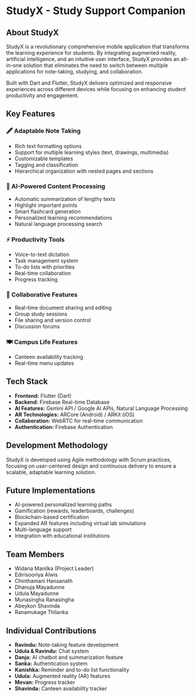 # StudyX - Study Support Companion

## About StudyX
StudyX is a revolutionary comprehensive mobile application that transforms the learning experience for students. By integrating augmented reality, artificial intelligence, and an intuitive user interface, StudyX provides an all-in-one solution that eliminates the need to switch between multiple applications for note-taking, studying, and collaboration.

Built with Dart and Flutter, StudyX delivers optimized and responsive experiences across different devices while focusing on enhancing student productivity and engagement.

## Key Features

### 🖋️ Adaptable Note Taking
- Rich text formatting options
- Support for multiple learning styles (text, drawings, multimedia)
- Customizable templates
- Tagging and classification
- Hierarchical organization with nested pages and sections

### 🧠 AI-Powered Content Processing
- Automatic summarization of lengthy texts
- Highlight important points
- Smart flashcard generation
- Personalized learning recommendations
- Natural language processing search

### ⚡ Productivity Tools
- Voice-to-text dictation
- Task management system
- To-do lists with priorities
- Real-time collaboration
- Progress tracking

### 👥 Collaborative Features
- Real-time document sharing and editing
- Group study sessions
- File sharing and version control
- Discussion forums

### 🍽️ Campus Life Features
- Canteen availability tracking
- Real-time menu updates

## Tech Stack
- **Frontend:** Flutter (Dart)
- **Backend:** Firebase Real-time Database
- **AI Features:** Gemini API / Google AI APIs, Natural Language Processing
- **AR Technologies:** ARCore (Android) / ARKit (iOS)
- **Collaboration:** WebRTC for real-time communication
- **Authentication:** Firebase Authentication

## Development Methodology
StudyX is developed using Agile methodology with Scrum practices, focusing on user-centered design and continuous delivery to ensure a scalable, adaptable learning solution.

## Future Implementations
- AI-powered personalized learning paths
- Gamification (rewards, leaderboards, challenges)
- Blockchain-based certification
- Expanded AR features including virtual lab simulations
- Multi-language support
- Integration with educational institutions

## Team Members
- Widana Manilka (Project Leader)
- Edirisooriya Alwis
- Chinthamani Hansanath
- Dhanuja Mayadunne
- Udula Mayadunne
- Munasingha Ranasingha
- Abeykon Shavinda
- Ranamukage Thilanka

## Individual Contributions
- **Ravindu:** Note-taking feature development
- **Udula & Ravindu:** Chat system
- **Danja:** AI chatbot and summarization feature
- **Sanka:** Authentication system
- **Kanishka:** Reminder and to-do list functionality
- **Udula:** Augmented reality (AR) features
- **Mevan:** Progress tracker
- **Shavinda:** Canteen availability tracker
